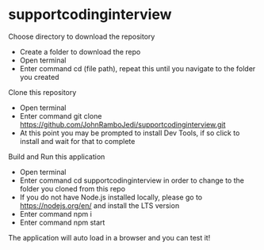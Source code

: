 # supportcodinginterview

Choose directory to download the repository
  * Create a folder to download the repo
  * Open terminal
  * Enter command cd (file path), repeat this until you navigate to the folder you created

Clone this repository
  * Open terminal 
  * Enter command git clone https://github.com/JohnRamboJedi/supportcodinginterview.git
  * At this point you may be prompted to install Dev Tools, if so click to install and wait for that to complete

Build and Run this application 
  * Open terminal
  * Enter command cd supportcodinginterview in order to change to the folder you cloned from this repo
  * If you do not have Node.js installed locally, please go to https://nodejs.org/en/ and install the LTS version
  * Enter command npm i
  * Enter command npm start
  
The application will auto load in a browser and you can test it!
